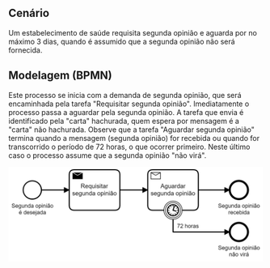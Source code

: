 ## Cenário

Um estabelecimento de saúde requisita segunda opinião e aguarda por
no máximo 3 dias, quando é assumido que a segunda opinião não será
fornecida.

## Modelagem (BPMN)

Este processo se inicia com a demanda de segunda opinião, que será encaminhada pela tarefa "Requisitar segunda opinião". Imediatamente o processo passa a aguardar pela segunda opinião. A tarefa que envia é identificado pela "carta" hachurada, quem espera por mensagem é a "carta" não hachurada. Observe que a tarefa "Aguardar segunda opinião" termina quando a mensagem (segunda opinião) for recebida ou quando for transcorrido o período de 72 horas, o que ocorrer primeiro. Neste último caso o processo assume que a segunda opinião "não virá".

<img src="segunda-opiniao.png" width="600">
